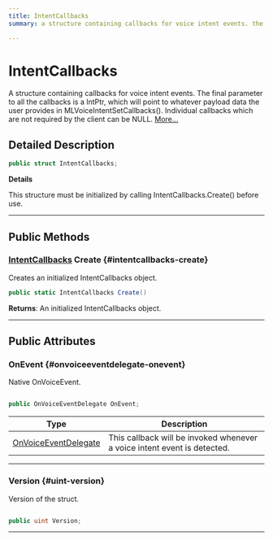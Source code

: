```yaml
---
title: IntentCallbacks
summary: a structure containing callbacks for voice intent events. the final parameter to all the callbacks is a intptr, which will point to whatever payload data the user provides in mlvoiceintentsetcallbacks. individual callbacks which are not required by the client can be null. 

---
```


# IntentCallbacks




A structure containing callbacks for voice intent events. The final parameter to all the callbacks is a IntPtr, which will point to whatever payload data the user provides in MLVoiceIntentSetCallbacks(). Individual callbacks which are not required by the client can be NULL.   [More...](#detailed-description)  




## Detailed Description

```csharp
public struct IntentCallbacks; 
```


**Details**

This structure must be initialized by calling IntentCallbacks.Create() before use. 





-----------



## Public Methods

### [IntentCallbacks](/unity-api/api/UnityEngine.XR.MagicLeap/MLVoice/NativeBindings/UnityEngine.XR.MagicLeap.MLVoice.NativeBindings.IntentCallbacks.md) Create {#intentcallbacks-create}

Creates an initialized IntentCallbacks object. 

```csharp
public static IntentCallbacks Create()
```






**Returns**: An initialized IntentCallbacks object.



-----------

## Public Attributes

### OnEvent {#onvoiceeventdelegate-onevent}

Native OnVoiceEvent. 

```csharp

public OnVoiceEventDelegate OnEvent;

```

| Type | Description  | 
|--|--|
| [OnVoiceEventDelegate](/unity-api/api/UnityEngine.XR.MagicLeap/MLVoice/NativeBindings/UnityEngine.XR.MagicLeap.MLVoice.NativeBindings.md#delegate-void-onvoiceeventdelegate) | This callback will be invoked whenever a voice intent event is detected.  |





-----------

### Version {#uint-version}

Version of the struct. 

```csharp

public uint Version;

```






-----------

